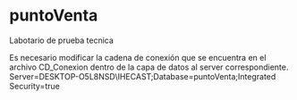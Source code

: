 # puntoVenta
Labotario de prueba tecnica

Es necesario modificar la cadena de conexión que se encuentra en el archivo CD_Conexion dentro de la capa de datos al server correspondiente.
Server=DESKTOP-O5L8NSD\\IHECAST;Database=puntoVenta;Integrated Security=true
